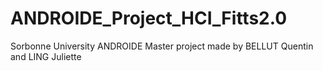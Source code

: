 # ANDROIDE_Project_HCI_Fitts2.0
Sorbonne University ANDROIDE Master project made by BELLUT Quentin and LING Juliette
